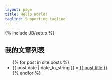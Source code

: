```yaml
---
layout: page
title: Hello World!
tagline: Supporting tagline
---
```

{% include JB/setup %}

我的文章列表
------------
<ul class="posts">
  {% for post in site.posts %}
    <li><span>{{ post.date | date_to_string }}</span> &raquo; <a href="{{ BASE_PATH }}{{ post.url }}">{{ post.title }}</a></li>
  {% endfor %}
</ul>



